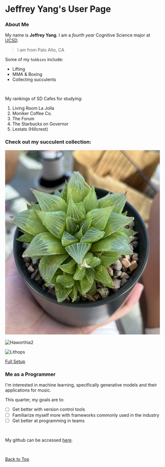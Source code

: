 # Jeffrey Yang's User Page

### About Me

My name is **Jeffrey Yang**. I am a *fourth year* Cognitive Science major at <ins>UCSD</ins>.

> I am from Palo Alto, CA

Some of my `hobbies` include:
- Lifting
- MMA & Boxing
- Collecting succulents

<br>

My rankings of SD Cafes for studying:
1. Living Room La Jolla
2. Moniker Coffee Co.
3. The Forum
4. The Starbucks on Governor
5. Lestats (Hillcrest)

### Check out my succulent collection:

![Haworthia](imgs/haworthia1.jpg)

![Haworthia2](imgs/haworthia2.png)

![Lithops](imgs/lithops.png)

[Full Setup](imgs/PlantStand.png)

### Me as a Programmer

I'm interested in machine learning, specifically generative models and their applications for music.

This quarter, my goals are to:
- [ ] Get better with version control tools
- [ ] Familiarize myself more with frameworks commonly used in the industry
- [ ] Get better at programming in teams

<br>

My github can be accessed [here](https://github.com/jey013ucsd).

<br>

[Back to Top](#jeffrey-yangs-user-page)
